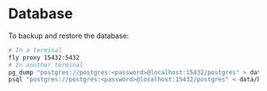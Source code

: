 # Database

To backup and restore the database:

```bash
# In a terminal
fly proxy 15432:5432
# In another terminal
pg_dump "postgres://postgres:<password>@localhost:15432/postgres" > data/backup_$(date +%Y%m%d_%H%M%S).sql
psql "postgres://postgres:<password>@localhost:15432/postgres" < data/backup_<timestamp>.sql
```